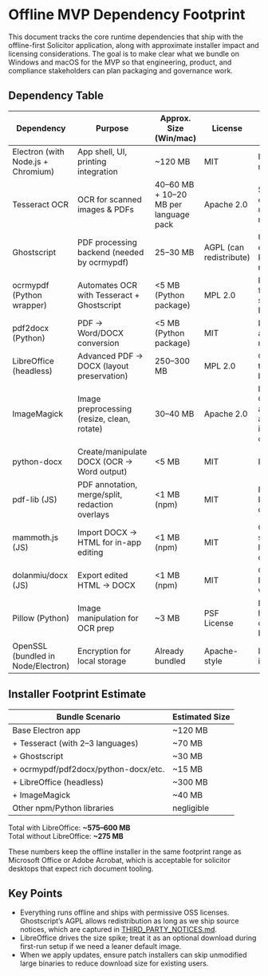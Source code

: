 # Offline MVP Dependency Footprint

This document tracks the core runtime dependencies that ship with the offline-first Solicitor
application, along with approximate installer impact and licensing considerations. The goal is to
make clear what we bundle on Windows and macOS for the MVP so that engineering, product, and
compliance stakeholders can plan packaging and governance work.

## Dependency Table

| Dependency                         | Purpose                                         | Approx. Size (Win/mac)                | License                 | Notes                                                 |
| ---------------------------------- | ----------------------------------------------- | ------------------------------------- | ----------------------- | ----------------------------------------------------- |
| Electron (with Node.js + Chromium) | App shell, UI, printing integration             | ~120 MB                               | MIT                     | Base runtime, required.                               |
| Tesseract OCR                      | OCR for scanned images & PDFs                   | 40–60 MB + 10–20 MB per language pack | Apache 2.0              | Ship at least `eng`; allow user to add more packs.    |
| Ghostscript                        | PDF processing backend (needed by ocrmypdf)     | 25–30 MB                              | AGPL (can redistribute) | Used for OCR embedding, PDF cleanup, rasterization.   |
| ocrmypdf (Python wrapper)          | Automates OCR with Tesseract + Ghostscript      | <5 MB (Python package)                | MPL 2.0                 | Key pipeline for searchable PDFs.                     |
| pdf2docx (Python)                  | PDF → Word/DOCX conversion                      | <5 MB (Python package)                | MIT                     | Decent accuracy for most PDFs.                        |
| LibreOffice (headless)             | Advanced PDF → DOCX (layout preservation)       | 250–300 MB                            | MPL 2.0                 | Optional toggle; heavy but powerful.                  |
| ImageMagick                        | Image preprocessing (resize, clean, rotate)     | 30–40 MB                              | Apache 2.0              | Improves OCR accuracy; assists image→PDF conversions. |
| python-docx                        | Create/manipulate DOCX (OCR → Word output)      | <5 MB                                 | MIT                     | Pure Python.                                          |
| pdf-lib (JS)                       | PDF annotation, merge/split, redaction overlays | <1 MB (npm)                           | MIT                     | Runs in Electron directly.                            |
| mammoth.js (JS)                    | Import DOCX → HTML for in-app editing           | <1 MB (npm)                           | MIT                     | Good for structured legal documents.                  |
| dolanmiu/docx (JS)                 | Export edited HTML → DOCX                       | <1 MB (npm)                           | MIT                     | Completes DOCX editing workflow.                      |
| Pillow (Python)                    | Image manipulation for OCR prep                 | ~3 MB                                 | PSF License             | Lightweight helper; complements ImageMagick.          |
| OpenSSL (bundled in Node/Electron) | Encryption for local storage                    | Already bundled                       | Apache-style            | No extra size impact.                                 |

## Installer Footprint Estimate

| Bundle Scenario                      | Estimated Size |
| ------------------------------------ | -------------- |
| Base Electron app                    | ~120 MB        |
| + Tesseract (with 2–3 languages)     | ~70 MB         |
| + Ghostscript                        | ~30 MB         |
| + ocrmypdf/pdf2docx/python-docx/etc. | ~15 MB         |
| + LibreOffice (headless)             | ~300 MB        |
| + ImageMagick                        | ~40 MB         |
| Other npm/Python libraries           | negligible     |

Total with LibreOffice: **~575–600 MB**  
Total without LibreOffice: **~275 MB**

These numbers keep the offline installer in the same footprint range as Microsoft Office or Adobe
Acrobat, which is acceptable for solicitor desktops that expect rich document tooling.

## Key Points

- Everything runs offline and ships with permissive OSS licenses. Ghostscript’s AGPL allows
  redistribution as long as we ship source notices, which are captured in
  [THIRD_PARTY_NOTICES.md](../THIRD_PARTY_NOTICES.md).
- LibreOffice drives the size spike; treat it as an optional download during first-run setup if we
  need a leaner default image.
- When we apply updates, ensure patch installers can skip unmodified large binaries to reduce
  download size for existing users.
